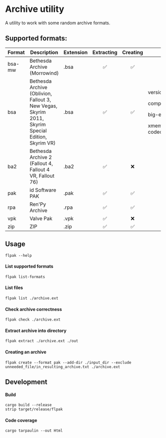 # Archive utility

A utility to work with some random archive formats.

## Supported formats:

| Format | Description                                                                                       | Extension | Extracting | Creating | Params                                                                                              | Comment                        |
| ------ | ------------------------------------------------------------------------------------------------- | --------- | :--------: | :------: | --------------------------------------------------------------------------------------------------- | ------------------------------ |
| bsa-mw | Bethesda Archive (Morrowind)                                                                      | .bsa      |     ✅      |    ✅     |                                                                                                     |
| bsa    | Bethesda Archive (Oblivion, Fallout 3, New Vegas, Skyrim 2011, Skyrim Special Edition, Skyrim VR) | .bsa      |     ✅      |    ✅     | <p> version=103/104/105 <p> compress=true/false <p> big-endian=true/false <p> xmem-codec=true/false |
| ba2    | Bethesda Archive 2 (Fallout 4, Fallout 4 VR, Fallout 76)                                          | .ba2      |     ✅      |    ❌     |                                                                                                     | Only general archive supported |
| pak    | id Software PAK                                                                                   | .pak      |     ✅      |    ✅     |
| rpa    | Ren'Py Archive                                                                                    | .rpa      |     ✅      |    ✅     |
| vpk    | Valve Pak                                                                                         | .vpk      |     ✅      |    ❌     |
| zip    | ZIP                                                                                               | .zip      |     ✅      |    ✅     |

## Usage

```flpak --help```

#### List supported formats

```flpak list-formats```

#### List files

```flpak list ./archive.ext```

#### Check archive correctness

```flpak check ./archive.ext```

#### Extract archive into directory

```flpak extract ./archive.ext ./out```

#### Creating an archive

```flpak create --format pak --add-dir ./input_dir --exclude unneeded_file/in_resulting_archive.txt ./archive.ext```

## Development

#### Build

```
cargo build --release
strip target/release/flpak
```

#### Code coverage

```
cargo tarpaulin --out Html
```

